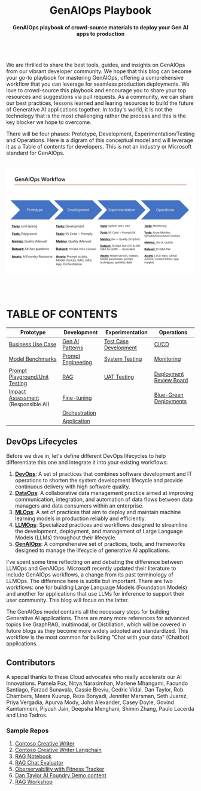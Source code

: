 <h1 style="text-align: center;">GenAIOps Playbook</h1>
<h4 style="text-align: center;">GenAIOps playbook of crowd-source materials to deploy your Gen AI apps to production</h4>
<br></br>


We are thrilled to share the best tools, guides, and insights on GenAIOps from our vibrant developer community. We hope that this blog can become your go-to playbook for mastering GenAIOps, offering a comprehensive workflow that you can leverage for seamless production deployments. We love to crowd-source this playbook and encourage you to share your top resources and suggestions via pull requests.  As a community, we can share our best practices, lessons learned and learing resources to build the future of Generative AI applications together.  In today's world, it is not the technology that is the most challenging rather the process and this is the key blocker we hope to overcome.

There will be four phases: Prototype, Development, Experimentation/Testing and Operations.  Here is a digram of this conceptual model and will leverage it as a Table of contents for developers.  This is not an industry or Microsoft standard for GenAIOps.
<br></br>



![GenAIOpsWorkflow diagram ](./docs/GenAIOps.jpg)

<br></br>
# TABLE OF CONTENTS
| **Prototype** |  **Development**  | **Experimentation** |  **Operations**  |
|---------------|-------------------|---------------------|------------------|
| [Business Use Case](./Playbook/1_Prototype/README.md#business-use-case) | [Gen AI Patterns](./Playbook/2_Development/README.md#gen-ai-architecture-patterns) | [Test Case Development](./Playbook/3_Experimentation/README.md#test-case-development) | [CI/CD](./Playbook/4_Operations/README.md#deployment-pipelines-in-cicd-repos)|
| [Model Benchmarks](./Playbook/1_Prototype/README.md#model-benchmarks) | [Prompt Engineering](./Playbook/2_Development/README.md#prompt-engineering)|[System Testing](./Playbook/3_Experimentation/README.md#system-testing) | [Monitoring](./Playbook/4_Operations/README.md#monitoring) |
| [Prompt Playground/Unit Testing](./Playbook/1_Prototype/README.md#prompt-playground-unit-testing) | [RAG](./Playbook/2_Development/README.md#rag) | [UAT Testing](./Playbook/3_Experimentation/README.md#uat-testing) | [Deployment Review Board](./Playbook/4_Operations/README.md#development-review-boards) |
| [Impact Assessment](./Playbook/1_Prototype/README.md#impact-analysis) (Responsible AI) | [Fine-tuning](./Playbook/2_Development/README.md#fine-tuning) || [Blue-Green Deployments](./Playbook/4_Operations/README.md#bluegreen-deployments)|
|  | [Orchestration](./Playbook/2_Development/README.md#orchestration) | ||
|  | [Application](./Playbook/2_Development/README.md#application) | ||


## DevOps Lifecycles
Before we dive in, let's define different DevOps lifecycles to help differentiate this one and integrate it into your existing workflows:

1.  <u>**DevOps**</u>: A set of practices that combines software development and IT operations to shorten the system development lifecycle and provide continuous delivery with high software quality.
2.  <u>**DataOps**</u>: A collaborative data management practice aimed at improving communication, integration, and automation of data flows between data managers and data consumers within an enterprise.
3.  <u>**MLOps**</u>: A set of practices that aim to deploy and maintain machine learning models in production reliably and efficiently.
4.  <u>**LLMOps**</u>: Specialized practices and workflows designed to streamline the development, deployment, and management of Large Language Models (LLMs) throughout their lifecycle.
5.  <u>**GenAIOps**</u>: A comprehensive set of practices, tools, and frameworks designed to manage the lifecycle of generative AI applications.

I've spent some time reflecting on and debating the difference between LLMOps and GenAIOps. Microsoft recently updated their literature to include GenAIOps workflows, a change from its past terminology of LLMOps. The difference here is subtle but important. There are two workflows: one for building Large Language Models (Foundation Models) and another for applications that use LLMs for inference to support their user community. This blog will focus on the latter.

The GenAIOps model contains all the necessary steps for building Generative AI applications. There are many more references for advanced topics like GraphRAG, multimodal, or Distillation, which will be covered in future blogs as they become more widely adopted and standardized. This workflow is the most common for building "Chat with your data" (Chatbot) applications.



## Contributors
A special thanks to these Cloud advocates who really accelerate our AI Innovations.  Pamela Fox, Nitya Narasimhan, Marlene Mhangami, Facundo Santiago, Farzad Sunavala, Cassie Breviu, Cedric Vidal, Dan Taylor, Rob Chambers, Meera Kuurup, Reza Bonyadi, Jennifer Marsman, Seth Juarez, Priya Vergadia, Apurva Mody, John Alexander, Casey Doyle, Govind Kamtamneni, Piyush Jain, Deepsha Menghani, Shimin Zhang, Paulo Lacerda and Lino Tadros.

### Sample Repos
1. [Contoso Creative Writer](https://github.com/Azure-Samples/contoso-creative-writer?tab=readme-ov-file)
1. [Contoso Creative Writer Langchain](https://github.com/Azure-Samples/contoso-creative-writer-langchain)
1. [RAG Notebook](https://github.com/Azure-Samples/rag-with-azure-ai-search-notebooks)
1. [RAG Chat Evaluator](https://github.com/Azure-Samples/ai-rag-chat-evaluator)
1. [Oberservability with Fitness Tracker](https://github.com/Azure/ai-foundry-workshop/blob/main/docs/2-notebooks/3-quality_attributes/1-Observability.ipynb)
1. [Dan Taylor AI Foundry Demo content](https://github.com/qubitron/aifoundry-demo)
1. [RAG Workshop](https://nitya.github.io/azure-ai-rag-workshop/)